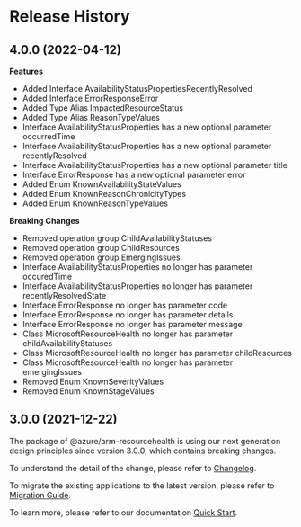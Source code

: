 # Release History
    
## 4.0.0 (2022-04-12)
    
**Features**

  - Added Interface AvailabilityStatusPropertiesRecentlyResolved
  - Added Interface ErrorResponseError
  - Added Type Alias ImpactedResourceStatus
  - Added Type Alias ReasonTypeValues
  - Interface AvailabilityStatusProperties has a new optional parameter occurredTime
  - Interface AvailabilityStatusProperties has a new optional parameter recentlyResolved
  - Interface AvailabilityStatusProperties has a new optional parameter title
  - Interface ErrorResponse has a new optional parameter error
  - Added Enum KnownAvailabilityStateValues
  - Added Enum KnownReasonChronicityTypes
  - Added Enum KnownReasonTypeValues

**Breaking Changes**

  - Removed operation group ChildAvailabilityStatuses
  - Removed operation group ChildResources
  - Removed operation group EmergingIssues
  - Interface AvailabilityStatusProperties no longer has parameter occuredTime
  - Interface AvailabilityStatusProperties no longer has parameter recentlyResolvedState
  - Interface ErrorResponse no longer has parameter code
  - Interface ErrorResponse no longer has parameter details
  - Interface ErrorResponse no longer has parameter message
  - Class MicrosoftResourceHealth no longer has parameter childAvailabilityStatuses
  - Class MicrosoftResourceHealth no longer has parameter childResources
  - Class MicrosoftResourceHealth no longer has parameter emergingIssues
  - Removed Enum KnownSeverityValues
  - Removed Enum KnownStageValues
    
    
## 3.0.0 (2021-12-22)

The package of @azure/arm-resourcehealth is using our next generation design principles since version 3.0.0, which contains breaking changes.

To understand the detail of the change, please refer to [Changelog](https://aka.ms/js-track2-changelog).

To migrate the existing applications to the latest version, please refer to [Migration Guide](https://aka.ms/js-track2-migration-guide).

To learn more, please refer to our documentation [Quick Start](https://aka.ms/js-track2-quickstart).
